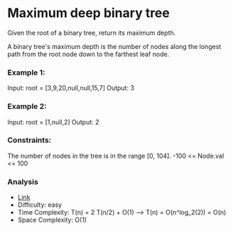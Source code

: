 # Maximum deep binary tree

Given the root of a binary tree, return its maximum depth.

A binary tree's maximum depth is the number of nodes along the longest path from the root node down
to the farthest leaf node.

### Example 1:

Input: root = [3,9,20,null,null,15,7]
Output: 3

### Example 2:

Input: root = [1,null,2]
Output: 2

### Constraints:

The number of nodes in the tree is in the range [0, 104].
-100 <= Node.val <= 100

### Analysis

* [Link](https://leetcode.com/problems/maximum-depth-of-binary-tree)
* Difficulty: easy
* Time Complexity: T(n) = 2 T(n/2) + O(1) --> T(n) = O(n^log_2(2)) = O(n)
* Space Complexity: O(1)

